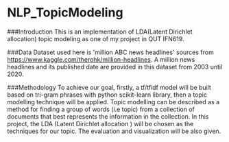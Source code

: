# NLP_TopicModeling

###Introduction
This is an implementation of LDA(Latent Dirichlet allocation) topic modeling as one of my project in QUT IFN619.

###Data
Dataset used here is 'million ABC news headlines' sources from https://www.kaggle.com/therohk/million-headlines. A million news headlines and its published date are provided in this dataset from 2003 until 2020.

###Methodology
To achieve our goal, firstly, a tf/tfidf model will be built based on tri-gram phrases with python scikit-learn library, then a topic modelling technique will be applied. Topic modelling can be described as a method for finding a group of words (i.e topic) from a collection of documents that best represents the information in the collection. In this project, the LDA (Latent Dirichlet allocation ) will be chosen as the techniques for our topic. The evaluation and visualization will be also given.

